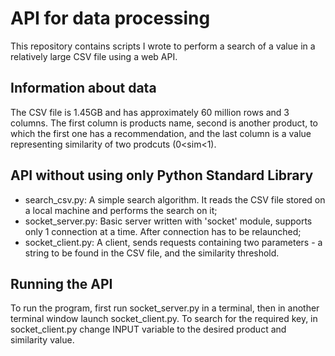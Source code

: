 # API for data processing
This repository contains scripts I wrote to perform a search of a value in a relatively large CSV file using a web API. 

## Information about data
The CSV file is 1.45GB and has approximately 60 million rows and 3 columns. The first column is products name, second is another product, to which the first one
has a recommendation, and the last column is a value representing similarity of two prodcuts (0<sim<1). 

## API without using only Python Standard Library
* search_csv.py: A simple search algorithm. It reads the CSV file stored on a local machine and performs the search on it;
* socket_server.py: Basic server written with 'socket' module, supports only 1 connection at a time. After connection has to be relaunched;
* socket_client.py: A client, sends requests containing two parameters - a string to be found in the CSV file, and the similarity threshold.

## Running the API
To run the program, first run socket_server.py in a terminal, then in another terminal window launch socket_client.py. To search for the required key, in socket_client.py 
change INPUT variable to the desired product and similarity value. 
